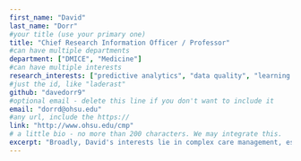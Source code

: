 ```yaml
---
first_name: "David"      
last_name: "Dorr"  
#your title (use your primary one)
title: "Chief Research Information Officer / Professor" 
#can have multiple departments
department: ["DMICE", "Medicine"]   
#can have multiple interests 
research_interests: ["predictive analytics", "data quality", "learning health systems"]  
#just the id, like "laderast"
github: "davedorr9"
#optional email - delete this line if you don't want to include it
email: "dorrd@ohsu.edu"
#any url, include the https:// 
link: "http://www.ohsu.edu/cmp"   
# a little bio - no more than 200 characters. We may integrate this.
excerpt: "Broadly, David's interests lie in complex care management, especially for older adults and other at-risk populations, coordination of care, collaborative care, chronic disease management, quality, and the requirements of clinical information systems to support these areas" 
---
```

